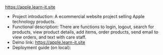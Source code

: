 https://apple.learn-it.site

- Project introduction: A ecommercial website project selling Apple technology products.
- Functional description:
    There are functions to login, logout, search for products, view product details, add items, order products, send email to view orders, and text with care staff.  
- Demo link:
    https://apple.learn-it.site
- Deployment guide (on local):

